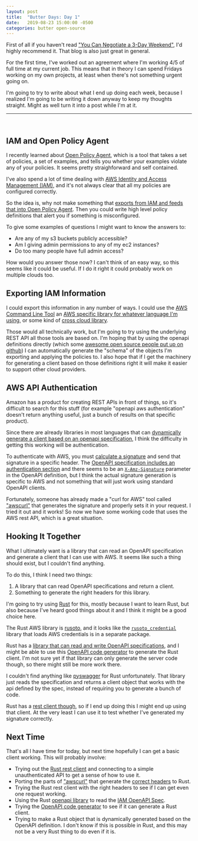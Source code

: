 ```yaml
---
layout: post
title:  "Butter Days: Day 1"
date:   2019-08-23 15:00:00 -0500
categories: butter open-source
---
```

First of all if you haven't read ["You Can Negotiate a 3-Day
Weekend"](https://codewithoutrules.com/3dayweekend/), I'd highly recommend it.
That blog is also just great in general.

For the first time, I've worked out an agreement where I'm working 4/5 of full
time at my current job.  This means that in theory I can spend Fridays working
on my own projects, at least when there's not something urgent going on.

I'm going to try to write about what I end up doing each week, because I
realized I'm going to be writing it down anyway to keep my thoughts straight.
Might as well turn it into a post while I'm at it.

<hr>
<br>

## IAM and Open Policy Agent

I recently learned about [Open Policy Agent](https://www.openpolicyagent.org/),
which is a tool that takes a set of policies, a set of examples, and tells you
whether your examples violate any of your policies.  It seems pretty
straighforward and self contained.

I've also spend a lot of time dealing with [AWS Identity and Access Management
(IAM)](https://docs.aws.amazon.com/IAM/latest/UserGuide/introduction.html), and
it's not always clear that all my policies are configured correctly.

So the idea is, why not make something that [exports from IAM and feeds that
into Open Policy Agent](https://github.com/sverch/iam-enforcer/issues/1).  Then
you could write high level policy definitions that alert you if something is
misconfigured.

To give some examples of questions I might want to know the answers to:

- Are any of my s3 buckets publicly accessible?
- Am I giving admin permissions to any of my ec2 instances?
- Do too many people have full admin access?

How would you answer those now?  I can't think of an easy way, so this seems
like it could be useful.  If I do it right it could probably work on multiple
clouds too.

## Exporting IAM Information

I could export this information in any number of ways.  I could use the [AWS
Command Line Tool](https://docs.aws.amazon.com/cli/latest/reference/iam/) an
[AWS specific library for whatever language I'm
using](https://aws.amazon.com/sdk-for-python/), or some kind of [cross cloud
library](https://libcloud.apache.org/).

Those would all technically work, but I'm going to try using the underlying REST
API all those tools are based on.  I'm hoping that by using the openapi
definitions directly (which some [awesome open source people put up on
github](https://github.com/APIs-guru/openapi-directory/tree/master/APIs/)) I can
automatically generate the "schema" of the objects I'm exporting and applying
the policies to.  I also hope that if I get the machinery for generating a
client based on those definitions right it will make it easier to support other
cloud providers.

## AWS API Authentication

Amazon has a product for creating REST APIs in front of things, so it's
difficult to search for this stuff (for example "openapi aws authentication"
doesn't return anything useful, just a bunch of results on that specific
product).

Since there are already libraries in most languages that can [dynamically
generate a client based on an openapi
specification](https://github.com/pyopenapi/pyswagger), I think the difficulty
in getting this working will be authentication.

To authenticate with AWS, you must [calculate a
signature](https://docs.aws.amazon.com/general/latest/gr/sigv4-signed-request-examples.html)
and send that signature in a specific header.  The [OpenAPI specification
includes an authentication
section](https://swagger.io/docs/specification/authentication/) and there seems
to be an
[`X-Amz-Signature`](https://github.com/APIs-guru/openapi-directory/blob/master/APIs/amazonaws.com/iam/2010-05-08/swagger.yaml)
parameter in the OpenAPI definition, but I think the actual signature generation
is specific to AWS and not something that will just work using standard OpenAPI
clients.

Fortunately, someone has already made a "curl for AWS" tool called
["awscurl"](https://github.com/okigan/awscurl) that generates the signature and
properly sets it in your request.  I tried it out and it works!  So now we have
some working code that uses the AWS rest API, which is a great situation.

## Hooking It Together

What I ultimately want is a library that can read an OpenAPI specification and
generate a client that I can use with AWS.  It seems like such a thing should
exist, but I couldn't find anything.

To do this, I think I need two things:

1. A library that can read OpenAPI specifications and return a client.
2. Something to generate the right headers for this library.

I'm going to try using [Rust](https://www.rust-lang.org/) for this, mostly
because I want to learn Rust, but also because I've heard good things about it
and I think it might be a good choice here.

The Rust AWS library is [rusoto](https://github.com/rusoto/rusoto), and it looks
like the [`rusoto_credential`](https://lib.rs/crates/rusoto_credential) library
that loads AWS credentials is in a separate package.

Rust has a [library that can read and write OpenAPI
specifications](https://docs.rs/openapi/0.1.5/openapi/), and I might be able to
use this [OpenAPI code
generator](https://github.com/OpenAPITools/openapi-generator) to generate the
Rust client.  I'm not sure yet if that library can only generate the server code
though, so there might still be more work there.

I couldn't find anything like
[pyswagger](https://github.com/pyopenapi/pyswagger) for Rust unfortunately.
That library just reads the specification and returns a client object that works
with the api defined by the spec, instead of requiring you to generate a bunch
of code.

Rust has a [rest client though](https://github.com/spietika/restson-rust), so if
I end up doing this I might end up using that client.  At the very least I can
use it to test whether I've generated my signature correctly.

## Next Time

That's all I have time for today, but next time hopefully I can get a basic
client working.  This will probably involve:

- Trying out the [Rust rest client](https://github.com/spietika/restson-rust)
  and connecting to a simple unauthenticated API to get a sense of how to use
  it.
- Porting the parts of ["awscurl"](https://github.com/okigan/awscurl) that
  generate the [correct
  headers](https://docs.aws.amazon.com/general/latest/gr/sigv4-signed-request-examples.html)
  to Rust.
- Trying the Rust rest client with the right headers to see if I can get even
  one request working.
- Using the Rust [openapi library](https://docs.rs/openapi/0.1.5/openapi/) to
  read the [IAM OpenAPI
  Spec](https://github.com/APIs-guru/openapi-directory/blob/master/APIs/amazonaws.com/iam/2010-05-08/swagger.yaml).
- Trying the [OpenAPI code
  generator](https://github.com/OpenAPITools/openapi-generator) to see if it can
  generate a Rust client.
- Trying to make a Rust object that is dynamically generated based on the
  OpenAPI definition.  I don't know if this is possible in Rust, and this may
  not be a very Rust thing to do even if it is.
